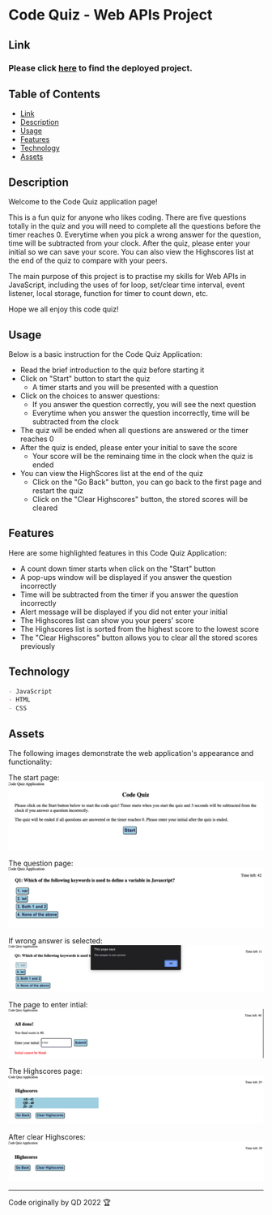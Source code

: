 # Code Quiz - Web APIs Project

## Link
### Please click [here](https://qd9069.github.io/code_quiz_api_project/) to find the deployed project.


## Table of Contents

- [Link](#link)
- [Description](#description)
- [Usage](#usage)
- [Features](#features)
- [Technology](#technology)
- [Assets](#assets)

## Description

Welcome to the Code Quiz application page!

This is a fun quiz for anyone who likes coding. There are five questions totally in the quiz and you will need to complete all the questions before the timer reaches 0. Everytime when you pick a wrong answer for the question, time will be subtracted from your clock. After the quiz, please enter your initial so we can save your score. You can also view the Highscores list at the end of the quiz to compare with your peers.

The main purpose of this project is to practise my skills for Web APIs in JavaScript, including the uses of for loop, set/clear time interval, event listener, local storage, function for timer to count down, etc.

Hope we all enjoy this code quiz! 


## Usage

Below is a basic instruction for the Code Quiz Application:
- Read the brief introduction to the quiz before starting it
- Click on "Start" button to start the quiz
    - A timer starts and you will be presented with a question
- Click on the choices to answer questions:
    - If you answer the question correctly, you will see the next question
    - Everytime when you answer the question incorrectly, time will be subtracted from the clock
- The quiz will be ended when all questions are answered or the timer reaches 0
- After the quiz is ended, please enter your initial to save the score
    - Your score will be the reminaing time in the clock when the quiz is ended
- You can view the HighScores list at the end of the quiz
    - Click on the "Go Back" button, you can go back to the first page and restart the quiz
    - Click on the "Clear Highscores" button, the stored scores will be cleared


## Features

Here are some highlighted features in this Code Quiz Application:
- A count down timer starts when click on the "Start" button
- A pop-ups window will be displayed if you answer the question incorrectly
- Time will be subtracted from the timer if you answer the question incorrectly
- Alert message will be displayed if you did not enter your initial
- The Highscores list can show you your peers' score
- The Highscores list is sorted from the highest score to the lowest score
- The "Clear Highscores" button allows you to clear all the stored scores previously


## Technology

 ```md
- JavaScript
- HTML
- CSS
```

## Assets

The following images demonstrate the web application's appearance and functionality:

The start page:
![image for Code Quiz start page](assets/images/code_quiz_start.png)

The question page:
![image for Code Quiz question](assets/images/code_quiz_question.png)

If wrong answer is selected:
![image for wrong answer](assets/images/code_quiz_wrong_answer.png)

The page to enter intial:
![image for the finish page](assets/images/code_quiz_all_done.png)

The Highscores page:
![image for Highscores list page](assets/images/code_quiz_highscores.png)

After clear Highscores:
![image for clear Highscores](assets/images/code_quiz_clear_highscores.png)

---
Code originally by QD 2022 🏆

